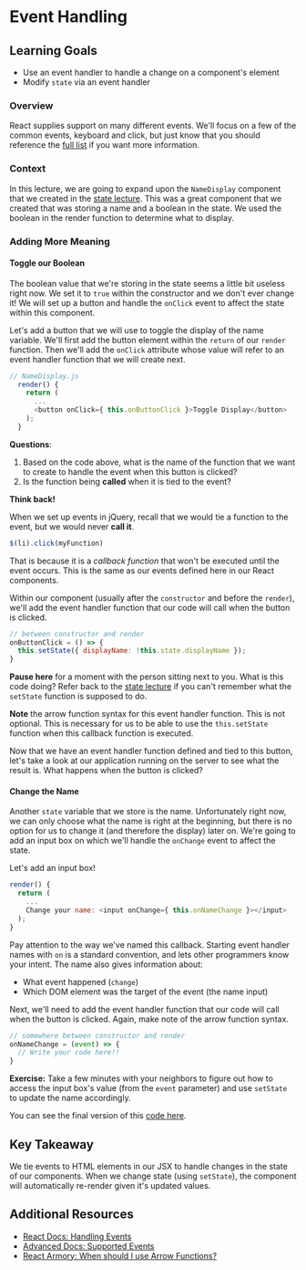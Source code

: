 # Event Handling

## Learning Goals
- Use an event handler to handle a change on a component's element
- Modify `state` via an event handler

### Overview
React supplies support on many different events. We'll focus on a few of the common events, keyboard and click, but just know that you should reference the [full list](https://reactjs.org/docs/events.html#supported-events) if you want more information.

### Context
In this lecture, we are going to expand upon the `NameDisplay` component that we created in the [state lecture](state.md). This was a great component that we created that was storing a name and a boolean in the state. We used the boolean in the render function to determine what to display.

### Adding More Meaning
#### Toggle our Boolean
The boolean value that we're storing in the state seems a little bit useless right now. We set it to `true` within the constructor and we don't ever change it! We will set up a button and handle the `onClick` event to affect the state within this component.

Let's add a button that we will use to toggle the display of the name variable. We'll first add the button element within the `return` of our `render` function. Then we'll add the `onClick` attribute whose value will refer to an event handler function that we will create next.

```javascript
// NameDisplay.js
  render() {
    return (
      ...
      <button onClick={ this.onButtonClick }>Toggle Display</button>
    );
  }
```

**Questions**:
1. Based on the code above, what is the name of the function that we want to create to handle the event when this button is clicked?
2. Is the function being **called** when it is tied to the event?

**Think back!**

When we set up events in jQuery, recall that we would tie a function to the event, but we would never **call it**.

```javascript
$(li).click(myFunction)
```

That is because it is a _callback function_ that won't be executed until the event occurs. This is the same as our events defined here in our React components.

Within our component (usually after the `constructor` and before the `render`), we'll add the event handler function that our code will call when the button is clicked.  

```javascript
// between constructor and render
onButtonClick = () => {
  this.setState({ displayName: !this.state.displayName });
}
```

**Pause here** for a moment with the person sitting next to you. What is this code doing? Refer back to the [state lecture](state.md) if you can't remember what the `setState` function is supposed to do.

**Note** the arrow function syntax for this event handler function. This is not optional. This is necessary for us to be able to use the `this.setState` function when this callback function is executed.

Now that we have an event handler function defined and tied to this button, let's take a look at our application running on the server to see what the result is. What happens when the button is clicked?

#### Change the Name
Another `state` variable that we store is the name. Unfortunately right now, we can only choose what the name is right at the beginning, but there is no option for us to change it (and therefore the display) later on. We're going to add an input box on which we'll handle the `onChange` event to affect the state.

Let's add an input box!

```javascript
render() {
  return (
    ...
    Change your name: <input onChange={ this.onNameChange }></input>
  );
}
```

Pay attention to the way we've named this callback. Starting event handler names with `on` is a standard convention, and lets other programmers know your intent. The name also gives information about:
- What event happened (`change`)
- Which DOM element was the target of the event (the name input)

Next, we'll need to add the event handler function that our code will call when the button is clicked. Again, make note of the arrow function syntax.

```javascript
// somewhere between constructor and render
onNameChange = (event) => {
  // Write your code here!!
}
```

**Exercise:** Take a few minutes with your neighbors to figure out how to access the input box's value (from the  `event` parameter) and use `setState` to update the name accordingly.


You can see the final version of this [code here](https://codepen.io/adadev/pen/ELpvyM?editors=0011).

## Key Takeaway
We tie events to HTML elements in our JSX to handle changes in the state of our components. When we change state (using `setState`), the component will automatically re-render given it's updated values.

## Additional Resources
- [React Docs: Handling Events](https://reactjs.org/docs/handling-events.html)
- [Advanced Docs: Supported Events](https://reactjs.org/docs/events.html#supported-events)
- [React Armory: When should I use Arrow Functions?](https://reactarmory.com/answers/when-to-use-arrow-functions)
